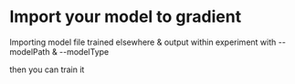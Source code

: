 # Import your model to gradient

Importing model file trained elsewhere & output within experiment with --modelPath & --modelType

then you can train it

